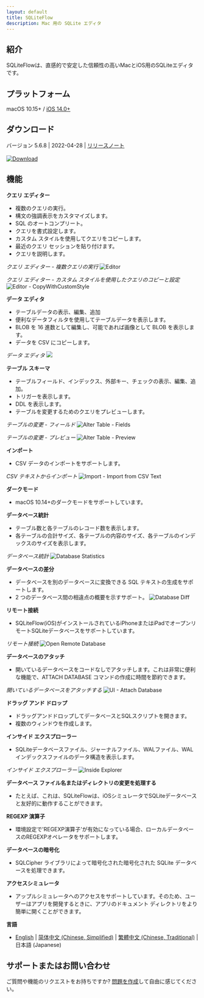```yaml
---
layout: default
title: SQLiteFlow
description: Mac 用の SQLite エディタ
---
```


## 紹介
SQLiteFlowは、直感的で安定した信頼性の高いMacとiOS用のSQLiteエディタです。

## プラットフォーム
macOS 10.15+ / [iOS 14.0+](iOS)

## ダウンロード
バージョン 5.6.8 | 2022-04-28 | <a href="ReleaseNotes" target="_blank">リリースノート</a>
<br/><br/>[![Download](macOS/DownloadOnTheMacAppStore.svg)](macappstores://itunes.apple.com/app/id1378587993)

## 機能

**クエリ エディター**

- 複数のクエリの実行。
- 構文の強調表示をカスタマイズします。
- SQL のオートコンプリート。
- クエリを書式設定します。
- カスタム スタイルを使用してクエリをコピーします。
- 最近のクエリ セッションを貼り付けます。
- クエリを説明します。

*クエリ エディター - 複数クエリの実行*
![Editor](macOS/Editor.png)

*クエリ エディター - カスタム スタイルを使用したクエリのコピーと設定*
![Editor - CopyWithCustomStyle](macOS/CopyWithCustomStyle.png)

**データ エディタ**

- テーブルデータの表示、編集、追加
- 便利なデータフィルタを使用してテーブルデータを表示します。
- BLOB を 16 進数として編集し、可能であれば画像として BLOB を表示します。
- データを CSV にコピーします。

*データ エディタ*
![](macOS/DataEditor.png)

**テーブル スキーマ**

- テーブルフィールド、インデックス、外部キー、チェックの表示、編集、追加。
- トリガーを表示します。
- DDL を表示します。
- テーブルを変更するためのクエリをプレビューします。

*テーブルの変更 - フィールド*
![Alter Table - Fields](macOS/AlterTable.png)

*テーブルの変更 - プレビュー*
![Alter Table - Preview](macOS/AlterPreview.png)

**インポート**
- CSV データのインポートをサポートします。

*CSV テキストからインポート*
![Import - Import from CSV Text](macOS/ImportFromCSV.png)

**ダークモード**
- macOS 10.14+のダークモードをサポートしています。

**データベース統計**
- テーブル数と各テーブルのレコード数を表示します。
- 各テーブルの合計サイズ、各テーブルの内容のサイズ、各テーブルのインデックスのサイズを表示します。

*データベース統計*
![Database Statistics](macOS/Statistics.png)

**データベースの差分**
- データベースを別のデータベースに変換できる SQL テキストの生成をサポートします。
- 2 つのデータベース間の相違点の概要を示すサポート。
![Database Diff](macOS/DatabaseDiff.png)

**リモート接続**
- SQLiteFlow(iOS)がインストールされているiPhoneまたはiPadでオープンリモートSQLiteデータベースをサポートしています。

*リモート接続*
![Open Remote Database](macOS/RemoteConnect.png)

**データベースのアタッチ**
- 開いているデータベースをコードなしでアタッチします。これは非常に便利な機能で、ATTACH DATABASE コマンドの作成に時間を節約できます。

*開いているデータベースをアタッチする*
![UI - Attach Database](macOS/AttachDatabase.png)

**ドラッグ アンド ドロップ**
- ドラッグアンドドロップしてデータベースとSQLスクリプトを開きます。
- 複数のウィンドウを作成します。

**インサイド エクスプローラー**
- SQLiteデータベースファイル、ジャーナルファイル、WALファイル、WALインデックスファイルのデータ構造を表示します。

*インサイド エクスプローラー*
![Inside Explorer](macOS/InsideExplorer.png)

**データベース ファイル名またはディレクトリの変更を処理する**
- たとえば、これは、SQLiteFlowは、iOSシミュレータでSQLiteデータベースと友好的に動作することができます。

**REGEXP 演算子**
- 環境設定で'REGEXP演算子'が有効になっている場合、ローカルデータベースのREGEXPオペレータをサポートします。

**データベースの暗号化**
- SQLCipher ライブラリによって暗号化された暗号化された SQLite データベースを処理できます。

**アクセスシミュレータ**
- アップルシミュレータへのアクセスをサポートしています。そのため、ユーザーはアプリを開発するときに、アプリのドキュメント ディレクトリをより簡単に開くことができます。

**言語**
- [English](/) \| [简体中文 (Chinese, Simplified)](/zh-Hans) \| [繁體中文 (Chinese, Traditional)](/zh-Hant) \|日本語 (Japanese)

## サポートまたはお問い合わせ
ご質問や機能のリクエストをお持ちですか? <a href="https://github.com/SQLiteFlow/SQLiteFlow-Issues/issues" target="_blank">問題を作成</a>して自由に感じてください。

